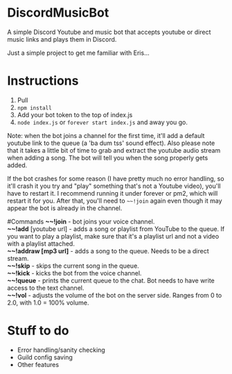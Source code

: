 # DiscordMusicBot
A simple Discord Youtube and music bot that accepts youtube or direct music links and plays them in Discord.

Just a simple project to get me familiar with Eris...

# Instructions
1. Pull
2. `npm install`
3. Add your bot token to the top of index.js
4. `node index.js` or `forever start index.js` and away you go.

Note: when the bot joins a channel for the first time, it'll add a default youtube link to the queue (a 'ba dum tss' sound effect). 
Also please note that it takes a little bit of time to grab and extract the youtube audio stream when adding a song. The bot will tell you when the song properly gets added. 

If the bot crashes for some reason (I have pretty much no error handling, so it'll crash it you try and "play" something that's not a Youtube video), you'll have to restart it. I recommend running it under forever or pm2, which will restart it for you. After that, you'll need to `~~!join` again even though it may appear the bot is already in the channel.

#Commands
**~~!join** - bot joins your voice channel.  
**~~!add** [youtube url] - adds a song or playlist from YouTube to the queue. If you want to play a playlist, make sure that it's a playlist url and not a video with a playlist attached.  
**~~!addraw [mp3 url]** - adds a song to the queue. Needs to be a direct stream.  
**~~!skip** - skips the current song in the queue.  
**~~!kick** - kicks the bot from the voice channel.  
**~~!queue** - prints the current queue to the chat. Bot needs to have write access to the text channel.  
**~~!vol** - adjusts the volume of the bot on the server side. Ranges from 0 to 2.0, with 1.0 = 100% volume.  

# Stuff to do
- Error handling/sanity checking
- Guild config saving
- Other features
